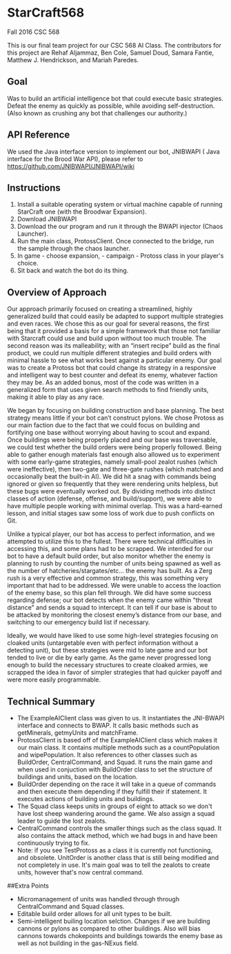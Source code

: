 # StarCraft568
Fall 2016 CSC 568

This is our final team project for our CSC 568 AI Class. The contributors for this project are Rehaf Aljammaz, Ben Cole, Samuel Doud, Samara Fantie, Matthew J. Hendrickson, and Mariah Paredes.

## Goal
Was to build an artificial intelligence bot that could execute basic strategies. 
Defeat the enemy as quickly as possible, while avoiding self-destruction.
(Also known as crushing any bot that challenges our authority.) 

## API Reference
We used the Java interface version to implement our bot, JNIBWAPI (  Java interface for the Brood War API), please refer to https://github.com/JNIBWAPI/JNIBWAPI/wiki

## Instructions 

1. Install a suitable operating system or virtual machine capable of running StarCraft one (with the Broodwar Expansion). 
2. Download JNIBWAPI
3. Download the our program and run it through the BWAPI injector (Chaos Launcher). 
4. Run the main class, ProtossClient. Once connected to the bridge, run the sample  through the chaos launcher. 
5. In game - choose expansion,  - campaign - Protoss class in your player's choice. 
6. Sit back and watch the bot do its thing.

## Overview of Approach

  Our approach primarily focused on creating a streamlined, highly generalized build that could easily be adapted to support multiple strategies and even races. We chose this as our goal for several reasons, the first being that it provided a basis for a simple framework that those not familiar with Starcraft could use and build upon without too much trouble. The second reason was its malleability; with an “insert recipe” build as the final product, we could run multiple different strategies and build orders with minimal hassle to see what works best against a particular enemy. Our goal was to create a Protoss bot that could change its strategy in a responsive and intelligent way to best counter and defeat its enemy, whatever faction they may be. As an added bonus, most of the code was written in a generalized form that uses given search methods to find friendly units, making it able to play as any race.

  We began by focusing on building construction and base planning. The best strategy means little if your bot can’t construct pylons. We chose Protoss as our main faction due to the fact that we could focus on building and fortifying one base without worrying about having to scout and expand. Once buildings were being properly placed and our base was traversable, we could test whether the build orders were being properly followed. Being able to gather enough materials fast enough also allowed us to experiment with some early-game strategies, namely small-pool zealot rushes (which were ineffective), then two-gate and three-gate rushes (which matched and occasionally beat the built-in AI). We did hit a snag with commands being ignored or given so frequently that they were rendering units helpless, but these bugs were eventually worked out. By dividing methods into distinct classes of action (defense, offense, and build/support), we were able to have multiple people working with minimal overlap. This was a hard-earned lesson, and initial stages saw some loss of work due to push conflicts on Git.

  Unlike a typical player, our bot has access to perfect information, and we attempted to utilize this to the fullest. There were technical difficulties in accessing this, and some plans had to be scrapped. We intended for our bot to have a default build order, but also monitor whether the enemy is planning to rush by counting the number of units being spawned as well as the number of hatcheries/stargates/etc… the enemy has built. As a Zerg rush is a very effective and common strategy, this was something very important that had to be addressed. We were unable to access the loaction of the enemy base, so this plan fell through. We did have some success regarding defense; our bot detects when the enemy came within "threat distance" and sends a squad to intercept. It can tell if our base is about to be attacked by monitoring the closest enemy’s distance from our base, and switching to our emergency build list if necessary.

  Ideally, we would have liked to use some high-level strategies focusing on cloaked units (untargetable even with perfect information without a detecting unit), but these strategies were mid to late game and our bot tended to live or die by early game. As the game never progressed long enough to build the necessary structures to create cloaked armies, we scrapped the idea in favor of simpler strategies that had quicker payoff and were more easily programmable.
  
  
## Technical Summary 
* The ExampleAIClient class was given to us. It instantiates the JNI-BWAPI interface and connects to BWAP. It calls basic methods such as getMinerals, getmyUnits and matchFrame. 
* ProtossClient is based off of the ExampleAIClient class which makes it our main class. It contains multiple methods such as a countPopulation and wipePopulation. It also references to  other classes such as BuildOrder, CentralCommand, and Squad. It runs the main game and when used in conjuction with BuildOrder class to set the structure of buildings and units, based on the location. 
* BuildOrder depending on the race it will take in a queue of commands and then execute them depending if they fulfill their if statement. It executes actions of building units and buildings. 
* The Squad class keeps units in groups of eight to attack so we don't have lost sheep wandering around the game. We also assign a squad leader to guide the lost zealots. 
* CentralCommand controls the smaller things such as the class squad. It also contains the attack method, which we had bugs in and have been continuously trying to fix. 
* Note: if you see TestProtoss as a class it is currently not functioning, and obsolete. UnitOrder is another class that is still being modified and not completely in use. It's main goal was to tell the zealots to create units, however that's now central command. 


##Extra Points
* Micromanagement of units was handled through through CentralCommand and Squad classes.
* Editable build order allows for all unit types to be built.
* Semi-intelligent builing location selction. Changes if we are building cannons or pylons as compared to other buildings. Also will bias cannons towards chokepoints and buildings towards the enemy base as well as not building in the gas-NExus field.

